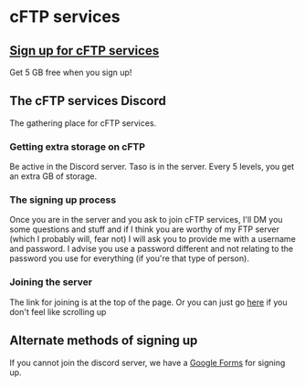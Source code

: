 # cFTP services

## [Sign up for cFTP services](https://discord.gg/5BP5UnT)
Get 5 GB free when you sign up!

## The cFTP services Discord
The gathering place for cFTP services.

### Getting extra storage on cFTP
Be active in the Discord server. Taso is in the server. Every 5 levels, you get an extra GB of storage.

### The signing up process
Once you are in the server and you ask to join cFTP services, I'll DM you some questions and stuff and if I think you are worthy of my FTP server (which I probably will, fear not) I will ask you to provide me with a username and password. I advise you use a password different and not relating to the password you use for everything (if you're that type of person).

### Joining the server
The link for joining is at the top of the page. Or you can just go [here](https://discord.gg/5BP5UnT) if you don't feel like scrolling up

## Alternate methods of signing up
If you cannot join the discord server, we have a [Google Forms](https://goo.gl/forms/Y3PiZ87OPPtrYMyl2) for signing up.
